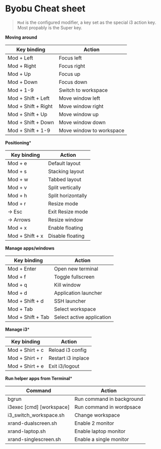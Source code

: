 # Byobu Cheat sheet

> `Mod` is the configured modifier, a key set as the special i3 action key. Most propably is the Super key.

**Moving around**

|Key binding    |Action             |
|---------------|-------------------|
|Mod + Left		|Focus left			|
|Mod + Right	|Focus right		|
|Mod + Up		|Focus up			|
|Mod + Down		|Focus down			|
|Mod + 1-9		|Switch to workspace|
|Mod + Shift + Left	|Move window left	|
|Mod + Shift + Right|Move window right	|
|Mod + Shift + Up	|Move window up		|
|Mod + Shift + Down	|Move window down	|
|Mod + Shift + 1-9	|Move window to workspace|

**Positioning***

|Key binding    |Action             |
|---------------|-------------------|
|Mod + e 		|Default layout		|
|Mod + s 		|Stacking layout	|
|Mod + w 		|Tabbed layout		|
|Mod + v 		|Split vertically	|
|Mod + h 		|Split horizontally	|
|Mod + r 		|Resize mode		|
| -> Esc		|Exit Resize mode	|
| -> Arrows		|Resize window		|
|Mod + x 		|Enable floating	|
|Mod + Shift + x|Disable floating	|

**Manage apps/windows**

|Key binding    |Action             |
|---------------|-------------------|
|Mod + Enter	|Open new terminal	|
|Mod + f		|Toggle fullscreen	|
|Mod + q		|Kill window 		|
|Mod + d		|Application launcher|
|Mod + Shift + d	|SSH launcher		|
|Mod + Tab		|Select workspace|
|Mod + Shift + Tab	|Select active application|

**Manage i3***

|Key binding    |Action             |
|---------------|-------------------|
|Mod + Shirt + c|Reload i3 config	|
|Mod + Shirt + r|Restart i3 inplace	|
|Mod + Shirt + e|Exit i3/logout		|

**Run helper apps from Terminal***

|Command    			|Action             |
|-----------------------|-------------------|
|bgrun 					|Run command in background|
|i3exec [cmd] [workspace]|Run command in wordpsace|
|i3_switch_workspace.sh |Change workspace 	|
|xrand-dualscreen.sh 	|Enable 2 monitor 	|
|xrand-laptop.sh 		|Enable laptop monitor	|
|xrand-singlescreen.sh 	|Enable a single monitor|